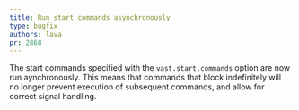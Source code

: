 ```yaml
---
title: Run start commands asynchronously
type: bugfix
authors: lava
pr: 2868
---
```


The start commands specified with the `vast.start.commands` option are now run
aynchronously. This means that commands that block indefinitely will no longer
prevent execution of subsequent commands, and allow for correct signal handling.
